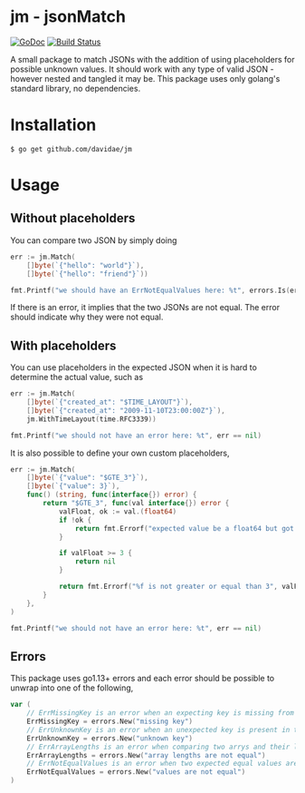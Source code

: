 # jm - jsonMatch
[![GoDoc](https://godoc.org/github.com/davidae/jm?status.svg)](https://godoc.org/github.com/davidae/jm)
[![Build Status](https://travis-ci.com/davidae/jm.svg "Travis CI status")](https://travis-ci.com/davidae/jm)

A small package to match JSONs with the addition of using placeholders for possible unknown values. 
It should work with any type of valid JSON - however nested and tangled it may be. This package uses only 
golang's standard library, no dependencies.

# Installation
```Shell
$ go get github.com/davidae/jm
```

# Usage
## Without placeholders
You can compare two JSON by simply doing
```go
err := jm.Match(
    []byte(`{"hello": "world"}`),
    []byte(`{"hello": "friend"}`))

fmt.Printf("we should have an ErrNotEqualValues here: %t", errors.Is(err, jm.ErrNotEqualValues))
```
If there is an error, it implies that the two JSONs are not equal. The error should indicate why they were not
equal. 

## With placeholders
You can use placeholders in the expected JSON when it is hard to determine the actual value, such as
```go
err := jm.Match(
    []byte(`{"created_at": "$TIME_LAYOUT"}`),
    []byte(`{"created_at": "2009-11-10T23:00:00Z"}`),
    jm.WithTimeLayout(time.RFC3339))

fmt.Printf("we should not have an error here: %t", err == nil)
```
It is also possible to define your own custom placeholders,
```go
err := jm.Match(
    []byte(`{"value": "$GTE_3"}`),
    []byte(`{"value": 3}`),
    func() (string, func(interface{}) error) {
        return "$GTE_3", func(val interface{}) error {
            valFloat, ok := val.(float64)
            if !ok {
                return fmt.Errorf("expected value be a float64 but got: %T", val)
            }

            if valFloat >= 3 {
                return nil
            }

            return fmt.Errorf("%f is not greater or equal than 3", valFloat)
        }
    },
)

fmt.Printf("we should not have an error here: %t", err == nil)	
```

## Errors
This package uses go1.13+ errors and each error should be possible to unwrap into one of the following,
```go
var (
	// ErrMissingKey is an error when an expecting key is missing from the JSON
	ErrMissingKey = errors.New("missing key")
	// ErrUnknownKey is an error when an unexpected key is present in the JSON
	ErrUnknownKey = errors.New("unknown key")
	// ErrArrayLengths is an error when comparing two arrys and their lengths are not equal
	ErrArrayLengths = errors.New("array lengths are not equal")
	// ErrNotEqualValues is an error when two expected equal values are not equal
	ErrNotEqualValues = errors.New("values are not equal")
)
```
